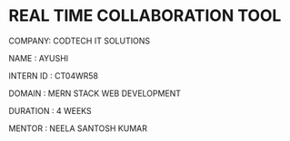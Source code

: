  # REAL TIME COLLABORATION TOOL

 COMPANY: CODTECH IT SOLUTIONS

 NAME : AYUSHI 

 INTERN ID : CT04WR58

 DOMAIN : MERN STACK WEB DEVELOPMENT

 DURATION : 4 WEEKS

 MENTOR : NEELA SANTOSH KUMAR
